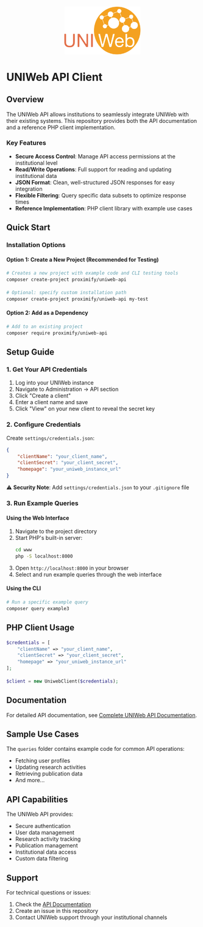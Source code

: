 <p align="center">
  <img src="docs/assets/uniweb_logo.svg" width="200px" alt="uniweb API logo">
</p>

# UNIWeb API Client

## Overview

The UNIWeb API allows institutions to seamlessly integrate UNIWeb with their existing systems. This repository provides both the API documentation and a reference PHP client implementation.

### Key Features

- **Secure Access Control**: Manage API access permissions at the institutional level
- **Read/Write Operations**: Full support for reading and updating institutional data
- **JSON Format**: Clean, well-structured JSON responses for easy integration
- **Flexible Filtering**: Query specific data subsets to optimize response times
- **Reference Implementation**: PHP client library with example use cases

## Quick Start

### Installation Options

#### Option 1: Create a New Project (Recommended for Testing)

```bash
# Creates a new project with example code and CLI testing tools
composer create-project proximify/uniweb-api

# Optional: specify custom installation path
composer create-project proximify/uniweb-api my-test
```

#### Option 2: Add as a Dependency

```bash
# Add to an existing project
composer require proximify/uniweb-api
```

## Setup Guide

### 1. Get Your API Credentials

1. Log into your UNIWeb instance
2. Navigate to Administration → API section
3. Click "Create a client"
4. Enter a client name and save
5. Click "View" on your new client to reveal the secret key

### 2. Configure Credentials

Create `settings/credentials.json`:

```json
{
    "clientName": "your_client_name",
    "clientSecret": "your_client_secret",
    "homepage": "your_uniweb_instance_url"
}
```

⚠️ **Security Note**: Add `settings/credentials.json` to your `.gitignore` file

### 3. Run Example Queries

#### Using the Web Interface

1. Navigate to the project directory
2. Start PHP's built-in server:
   ```bash
   cd www
   php -S localhost:8000
   ```
3. Open `http://localhost:8000` in your browser
4. Select and run example queries through the web interface

#### Using the CLI

```bash
# Run a specific example query
composer query example3
```

## PHP Client Usage

```php
$credentials = [
    "clientName" => "your_client_name",
    "clientSecret" => "your_client_secret",
    "homepage" => "your_uniweb_instance_url"
];

$client = new UniwebClient($credentials);
```

## Documentation

For detailed API documentation, see [Complete UNIWeb API Documentation](docs/uniweb-api.md).

## Sample Use Cases

The `queries` folder contains example code for common API operations:
- Fetching user profiles
- Updating research activities
- Retrieving publication data
- And more...

## API Capabilities

The UNIWeb API provides:
- Secure authentication
- User data management
- Research activity tracking
- Publication management
- Institutional data access
- Custom data filtering

## Support

For technical questions or issues:
1. Check the [API Documentation](docs/uniweb-api.md)
2. Create an issue in this repository
3. Contact UNIWeb support through your institutional channels
